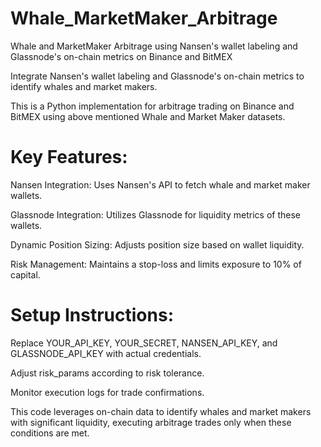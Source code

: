 # Whale_MarketMaker_Arbitrage
Whale and MarketMaker Arbitrage using Nansen's wallet labeling and Glassnode's on-chain metrics on Binance and BitMEX

Integrate Nansen's wallet labeling and Glassnode's on-chain metrics to identify whales and market makers. 

This is a Python implementation for arbitrage trading on Binance and BitMEX using above mentioned Whale and Market Maker datasets.

# Key Features:

Nansen Integration: Uses Nansen's API to fetch whale and market maker wallets.

Glassnode Integration: Utilizes Glassnode for liquidity metrics of these wallets.

Dynamic Position Sizing: Adjusts position size based on wallet liquidity.

Risk Management: Maintains a stop-loss and limits exposure to 10% of capital.

# Setup Instructions:

Replace YOUR_API_KEY, YOUR_SECRET, NANSEN_API_KEY, and GLASSNODE_API_KEY with actual credentials.

Adjust risk_params according to risk tolerance.

Monitor execution logs for trade confirmations.

This code leverages on-chain data to identify whales and market makers with significant liquidity, executing arbitrage trades only when these conditions are met.
